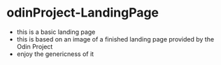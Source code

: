# odinProject-LandingPage

- this is a basic landing page
- this is based on an image of a finished landing page provided by the Odin Project
- enjoy the genericness of it

